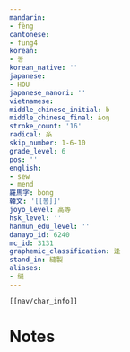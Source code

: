 ```yaml
---
mandarin:
- fèng
cantonese:
- fung4
korean:
- 봉
korean_native: ''
japanese:
- HOU
japanese_nanori: ''
vietnamese:
middle_chinese_initial: b
middle_chinese_final: ɨoŋ
stroke_count: '16'
radical: 糸
skip_number: 1-6-10
grade_level: 6
pos: ''
english:
- sew
- mend
羅馬字: bong
韓文: '[[봉]]'
joyo_level: 高等
hsk_level: ''
hanmun_edu_level: ''
danayo_id: 6240
mc_id: 3131
graphemic_classification: 逢
stand_in: 縫製
aliases:
- 缝
---
```

```meta-bind-embed
[[nav/char_info]]
```

# Notes
